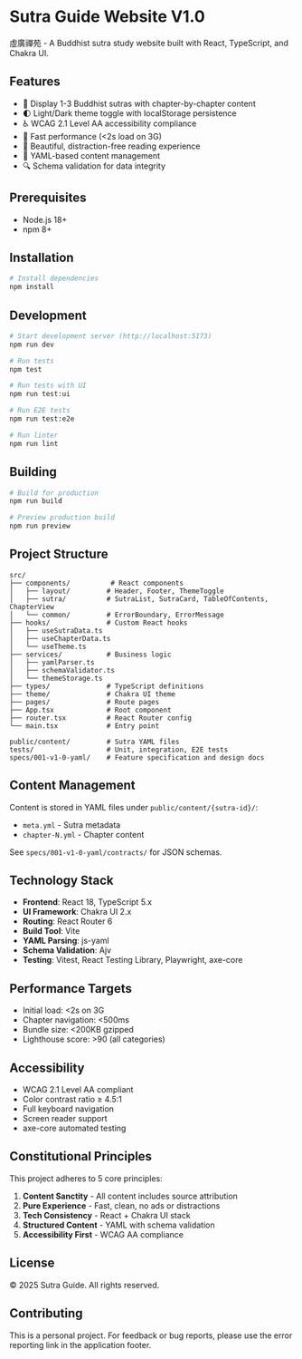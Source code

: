 # Sutra Guide Website V1.0

虛廣禪苑 - A Buddhist sutra study website built with React, TypeScript, and Chakra UI.

## Features

- 📖 Display 1-3 Buddhist sutras with chapter-by-chapter content
- 🌓 Light/Dark theme toggle with localStorage persistence
- ♿ WCAG 2.1 Level AA accessibility compliance
- 🚀 Fast performance (<2s load on 3G)
- 🎨 Beautiful, distraction-free reading experience
- 📝 YAML-based content management
- 🔍 Schema validation for data integrity

## Prerequisites

- Node.js 18+
- npm 8+

## Installation

```bash
# Install dependencies
npm install
```

## Development

```bash
# Start development server (http://localhost:5173)
npm run dev

# Run tests
npm test

# Run tests with UI
npm run test:ui

# Run E2E tests
npm run test:e2e

# Run linter
npm run lint
```

## Building

```bash
# Build for production
npm run build

# Preview production build
npm run preview
```

## Project Structure

```
src/
├── components/          # React components
│   ├── layout/         # Header, Footer, ThemeToggle
│   ├── sutra/          # SutraList, SutraCard, TableOfContents, ChapterView
│   └── common/         # ErrorBoundary, ErrorMessage
├── hooks/              # Custom React hooks
│   ├── useSutraData.ts
│   ├── useChapterData.ts
│   └── useTheme.ts
├── services/           # Business logic
│   ├── yamlParser.ts
│   ├── schemaValidator.ts
│   └── themeStorage.ts
├── types/              # TypeScript definitions
├── theme/              # Chakra UI theme
├── pages/              # Route pages
├── App.tsx             # Root component
├── router.tsx          # React Router config
└── main.tsx            # Entry point

public/content/         # Sutra YAML files
tests/                  # Unit, integration, E2E tests
specs/001-v1-0-yaml/    # Feature specification and design docs
```

## Content Management

Content is stored in YAML files under `public/content/{sutra-id}/`:

- `meta.yml` - Sutra metadata
- `chapter-N.yml` - Chapter content

See `specs/001-v1-0-yaml/contracts/` for JSON schemas.

## Technology Stack

- **Frontend**: React 18, TypeScript 5.x
- **UI Framework**: Chakra UI 2.x
- **Routing**: React Router 6
- **Build Tool**: Vite
- **YAML Parsing**: js-yaml
- **Schema Validation**: Ajv
- **Testing**: Vitest, React Testing Library, Playwright, axe-core

## Performance Targets

- Initial load: <2s on 3G
- Chapter navigation: <500ms
- Bundle size: <200KB gzipped
- Lighthouse score: >90 (all categories)

## Accessibility

- WCAG 2.1 Level AA compliant
- Color contrast ratio ≥ 4.5:1
- Full keyboard navigation
- Screen reader support
- axe-core automated testing

## Constitutional Principles

This project adheres to 5 core principles:

1. **Content Sanctity** - All content includes source attribution
2. **Pure Experience** - Fast, clean, no ads or distractions
3. **Tech Consistency** - React + Chakra UI stack
4. **Structured Content** - YAML with schema validation
5. **Accessibility First** - WCAG AA compliance

## License

© 2025 Sutra Guide. All rights reserved.

## Contributing

This is a personal project. For feedback or bug reports, please use the error reporting link in the application footer.
